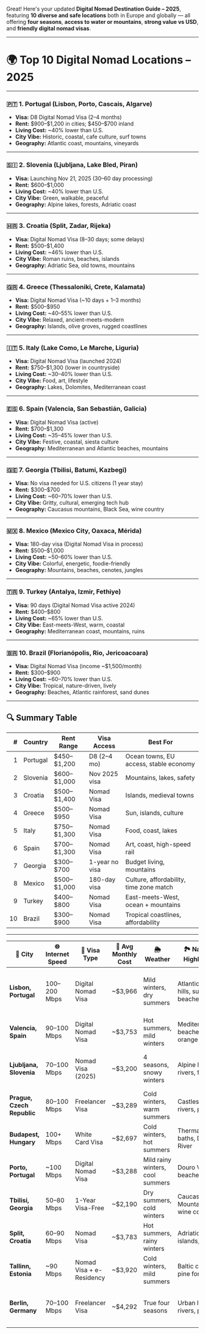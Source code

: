 Great! Here's your updated **Digital Nomad Destination Guide – 2025**, featuring **10 diverse and safe locations** both in Europe and globally — all offering **four seasons**, **access to water or mountains**, **strong value vs USD**, and **friendly digital nomad visas**.

---

# 🌍 **Top 10 Digital Nomad Locations – 2025**

---

### 🇵🇹 **1. Portugal** (Lisbon, Porto, Cascais, Algarve)

* **Visa:** D8 Digital Nomad Visa (2–4 months)
* **Rent:** \$900–\$1,200 in cities; \$450–\$700 inland
* **Living Cost:** \~40% lower than U.S.
* **City Vibe:** Historic, coastal, cafe culture, surf towns
* **Geography:** Atlantic coast, mountains, vineyards

---

### 🇸🇮 **2. Slovenia** (Ljubljana, Lake Bled, Piran)

* **Visa:** Launching Nov 21, 2025 (30–60 day processing)
* **Rent:** \$600–\$1,000
* **Living Cost:** \~40% lower than U.S.
* **City Vibe:** Green, walkable, peaceful
* **Geography:** Alpine lakes, forests, Adriatic coast

---

### 🇭🇷 **3. Croatia** (Split, Zadar, Rijeka)

* **Visa:** Digital Nomad Visa (8–30 days; some delays)
* **Rent:** \$500–\$1,400
* **Living Cost:** \~46% lower than U.S.
* **City Vibe:** Roman ruins, beaches, islands
* **Geography:** Adriatic Sea, old towns, mountains

---

### 🇬🇷 **4. Greece** (Thessaloniki, Crete, Kalamata)

* **Visa:** Digital Nomad Visa (\~10 days + 1–3 months)
* **Rent:** \$500–\$950
* **Living Cost:** \~40–55% lower than U.S.
* **City Vibe:** Relaxed, ancient-meets-modern
* **Geography:** Islands, olive groves, rugged coastlines

---

### 🇮🇹 **5. Italy** (Lake Como, Le Marche, Liguria)

* **Visa:** Digital Nomad Visa (launched 2024)
* **Rent:** \$750–\$1,300 (lower in countryside)
* **Living Cost:** \~30–40% lower than U.S.
* **City Vibe:** Food, art, lifestyle
* **Geography:** Lakes, Dolomites, Mediterranean coast

---

### 🇪🇸 **6. Spain** (Valencia, San Sebastián, Galicia)

* **Visa:** Digital Nomad Visa (active)
* **Rent:** \$700–\$1,300
* **Living Cost:** \~35–45% lower than U.S.
* **City Vibe:** Festive, coastal, siesta culture
* **Geography:** Mediterranean and Atlantic beaches, mountains

---

### 🇬🇪 **7. Georgia** (Tbilisi, Batumi, Kazbegi)

* **Visa:** No visa needed for U.S. citizens (1 year stay)
* **Rent:** \$300–\$700
* **Living Cost:** \~60–70% lower than U.S.
* **City Vibe:** Gritty, cultural, emerging tech hub
* **Geography:** Caucasus mountains, Black Sea, wine country

---

### 🇲🇽 **8. Mexico** (Mexico City, Oaxaca, Mérida)

* **Visa:** 180-day visa (Digital Nomad Visa in process)
* **Rent:** \$500–\$1,000
* **Living Cost:** \~50–60% lower than U.S.
* **City Vibe:** Colorful, energetic, foodie-friendly
* **Geography:** Mountains, beaches, cenotes, jungles

---

### 🇹🇷 **9. Turkey** (Antalya, Izmir, Fethiye)

* **Visa:** 90 days (Digital Nomad Visa active 2024)
* **Rent:** \$400–\$800
* **Living Cost:** \~65% lower than U.S.
* **City Vibe:** East-meets-West, warm, coastal
* **Geography:** Mediterranean coast, mountains, ruins

---

### 🇧🇷 **10. Brazil** (Florianópolis, Rio, Jericoacoara)

* **Visa:** Digital Nomad Visa (income \~\$1,500/month)
* **Rent:** \$300–\$900
* **Living Cost:** \~60–70% lower than U.S.
* **City Vibe:** Tropical, nature-driven, lively
* **Geography:** Beaches, Atlantic rainforest, sand dunes

---

## 🔍 Summary Table

|  # | Country  | Rent Range    | Visa Access    | Best For                                |
| -: | -------- | ------------- | -------------- | --------------------------------------- |
|  1 | Portugal | \$450–\$1,200 | D8 (2–4 mo)    | Ocean towns, EU access, stable economy  |
|  2 | Slovenia | \$600–\$1,000 | Nov 2025 visa  | Mountains, lakes, safety                |
|  3 | Croatia  | \$500–\$1,400 | Nomad Visa     | Islands, medieval towns                 |
|  4 | Greece   | \$500–\$950   | Nomad Visa     | Sun, islands, culture                   |
|  5 | Italy    | \$750–\$1,300 | Nomad Visa     | Food, coast, lakes                      |
|  6 | Spain    | \$700–\$1,300 | Nomad Visa     | Art, coast, high-speed rail             |
|  7 | Georgia  | \$300–\$700   | 1-year no visa | Budget living, mountains                |
|  8 | Mexico   | \$500–\$1,000 | 180-day visa   | Culture, affordability, time zone match |
|  9 | Turkey   | \$400–\$800   | Nomad Visa     | East-meets-West, ocean + mountains      |
| 10 | Brazil   | \$300–\$900   | Nomad Visa     | Tropical coastlines, affordability      |
---
| 🌆 City                    | 🌐 Internet Speed | 🛂 Visa Type             | 💸 Avg Monthly Cost | 🌦️ Weather                      | 🏞️ Natural Highlights               | 🛡️ Safety & Culture                            |
| -------------------------- | ----------------- | ------------------------ | ------------------- | -------------------------------- | ------------------------------------ | ----------------------------------------------- |
| **Lisbon, Portugal**       | 100–200 Mbps      | Digital Nomad Visa       | \~\$3,966           | Mild winters, dry summers        | Atlantic coast, hills, surf beaches  | Safe, expat-friendly, rich food and music scene |
| **Valencia, Spain**        | 90–100 Mbps       | Digital Nomad Visa       | \~\$3,753           | Hot summers, mild winters        | Mediterranean beaches, orange groves | Safe, artistic, vibrant markets                 |
| **Ljubljana, Slovenia**    | 70–100 Mbps       | Nomad Visa (2025)        | \~\$3,200           | 4 seasons, snowy winters         | Alpine lakes, rivers, forests        | Extremely safe, eco-friendly, café culture      |
| **Prague, Czech Republic** | 80–100 Mbps       | Freelancer Visa          | \~\$3,289           | Cold winters, warm summers       | Castles, rivers, parks               | Historic, secure, walkable                      |
| **Budapest, Hungary**      | 100+ Mbps         | White Card Visa          | \~\$2,697           | Cold winters, hot summers        | Thermal baths, Danube River          | Bohemian, romantic, low cost                    |
| **Porto, Portugal**        | \~100 Mbps        | Digital Nomad Visa       | \~\$3,288           | Mild rainy winters, cool summers | Douro Valley, beaches, cliffs        | Peaceful, scenic, wine culture                  |
| **Tbilisi, Georgia**       | 50–80 Mbps        | 1-Year Visa-Free         | \~\$2,190           | Dry summers, cold winters        | Caucasus Mountains, wine country     | Gritty, emerging, very low cost                 |
| **Split, Croatia**         | 60–90 Mbps        | Nomad Visa               | \~\$3,783           | Hot summers, rainy winters       | Adriatic coast, islands, ruins       | Historic, laid-back, sea-centric                |
| **Tallinn, Estonia**       | \~90 Mbps         | Nomad Visa + e-Residency | \~\$3,920           | Cold winters, mild summers       | Baltic coast, pine forests           | Tech-savvy, safe, quiet elegance                |
| **Berlin, Germany**        | 70–100 Mbps       | Freelancer Visa          | \~\$4,292           | True four seasons                | Urban lakes, rivers, parks           | Diverse, artistic, global food scene            |



